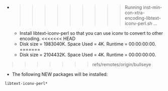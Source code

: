 * >>>>>>>>> Running inst-min-con-xtra-encoding-libtext-iconv-perl.sh ...
  * Install libtext-iconv-perl so that you can use iconv to convert to other encoding.
<<<<<<< HEAD
  * Disk size = 1983040K. Space Used = 4K. Runtime = 00:00:00:00.
=======
  * Disk size = 2104432K. Space Used = 4K. Runtime = 00:00:00:00.
>>>>>>> refs/remotes/origin/bullseye
  * The following NEW packages will be installed:
  ```bash
libtext-iconv-perl*
  ```
